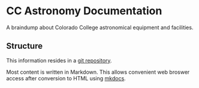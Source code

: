 # CC Astronomy Documentation

A braindump about Colorado College astronomical
equipment and facilities.

## Structure 

This information resides in a [git
repository](https://github.com/jsteele22/telescopes).

Most content is written in Markdown.  This allows convenient web
broswer access after conversion to HTML using
[mkdocs](https://www.mkdocs.org).

